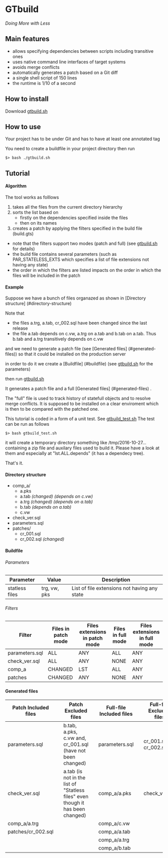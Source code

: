 # GTbuild 
_Doing More with Less_

## Main features
- allows specifying dependencies between scripts including transitive ones
- uses native command line interfaces of target systems
- avoids merge conflicts
- automatically generates a patch based on a Git diff
- a single shell script of 150 lines
- the runtime is 1/10 of a second

## How to install

Download [gtbuild.sh](gtbuild.sh) 

## How to use

Your project has to be under Git and has to have at least one annotated tag

You need to create a buildfile in your project directory
then run

``` shell
$> bash ./gtbuild.sh
```

## Tutorial

#### Algorithm

The tool works as folllows

1. takes all the files from the current directory hierarchy
2. sorts the list based on
    * firstly on the dependencies specified inside the files
    * then on its names
3. creates a patch by applying the filters specified in the build file (build.gts)
  * note that the filters support two modes (patch and full) (see [gtbuild.sh](gtbuild.sh) for details)
  * the build file contains several parameters (such as PAR_STATELESS_EXTS which specifies a list of file extensions not having any state)
  * the order in which the filters are listed impacts on the order in which the files will be included in the patch

#### Example

Suppose we have a bunch of files organazed as shown in [Directory structure] (#directory-structure)

Note that
* the files a.trg, a.tab, cr_002.sql have been changed since the last release
* the file a.tab depends on c.vw, a.trg on a.tab and b.tab on a.tab. Thus b.tab and a.trg transitively depends on c.vw

and we need to generate a patch file (see [Generated files] (#generated-files)) so that it could be installed on the production server

in order to do it we create a [Buildfile] (#buildfile) (see [gtbuild.sh](gtbuild.sh) for the parameters)

then run [gtbuild.sh](gtbuild.sh)

It generates a patch file and a full [Generated files] (#generated-files) .

The "full" file is used to track history of statefull objects and to resolve merge conflicts. 
It is supposed to be installed on a clear enviroment which is then to be compared with the patched one.

This tutorial is coded in a form of a unit test. See [gtbuild_test.sh](gtbuild_test.sh)
The test can be run as follows
``` shell
$> bash gtbuild_test.sh
```
it will create a temporary directory something like /tmp/2016-10-27... containing a zip file and auxilary files used to build it. 
Please have a look at them and especially at "lst.ALL.depends" (it has a dependecy tree).

That's it.

#### Directory structure
* comp_a/
   * a.pks
   * a.tab _(changed) (depends on c.vw)_ 
   * a.trg _(changed) (depends on a.tab)_
   * b.tab _(depends on a.tab)_
   * c.vw
* check_ver.sql
* parameters.sql
* patches/
   * cr_001.sql
   * cr_002.sql _(changed)_

#### Buildfile

###### Parameters

| Parameter | Value| Description |
| ---- | ----- | ----- |
| statless files | trg, vw, pks | List of file extensions not having any state |

###### Filters

| Filter | Files in patch mode | Files extensions in patch mode | Files in full mode | Files extensions in full mode |
| ---- | --- | ----- | ----- | ----- |
| parameters.sql    | ALL      | ANY      | ALL      | ANY |
| check_ver.sql     | ALL      | ANY      | NONE     | ANY |
| comp_a            | CHANGED  | LST      | ALL      | ANY |
| patches           | CHANGED  | ANY      | NONE     | ANY |

#### Generated files

| Patch Included files     |     | Patch Excluded files                                                           |     | Full-file Included files     |     | Full-file Excluded files |
| ----------------         | --- |                                                                            --- | --- | ----------------             | --- | ---                      |
| parameters.sql           |     | b.tab, a.pks, c.vw and, cr_001.sql  (have not been changed)                    |     | parameters.sql               |     | cr_001.sql, cr_002.sql   |
| check_ver.sql            |     | a.tab (is not in the list of "Statless files" even though it has been changed) |     | comp_a/a.pks                 |     | check_ver.sql            |
| comp_a/a.trg             |     |                                                                                |     | comp_a/c.vw                  |     |                          |
| patches/cr_002.sql       |     |                                                                                |     | comp_a/a.tab                 |     |                          |
|                          |     |                                                                                |     | comp_a/a.trg                 |     |                          |
|                          |     |                                                                                |     | comp_a/b.tab                 |     |                          |

